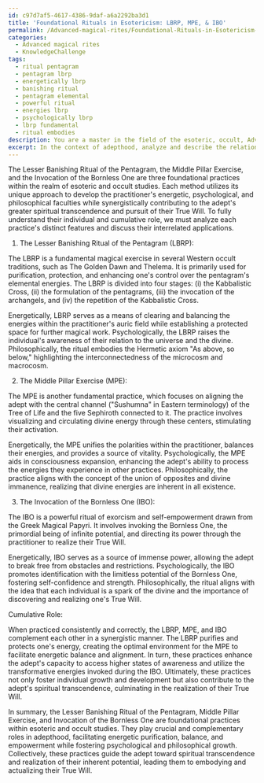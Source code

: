 ```yaml
---
id: c97d7af5-4617-4386-9daf-a6a2292ba3d1
title: 'Foundational Rituals in Esotericism: LBRP, MPE, & IBO'
permalink: /Advanced-magical-rites/Foundational-Rituals-in-Esotericism-LBRP-MPE-IBO/
categories:
  - Advanced magical rites
  - KnowledgeChallenge
tags:
  - ritual pentagram
  - pentagram lbrp
  - energetically lbrp
  - banishing ritual
  - pentagram elemental
  - powerful ritual
  - energies lbrp
  - psychologically lbrp
  - lbrp fundamental
  - ritual embodies
description: You are a master in the field of the esoteric, occult, Advanced magical rites and Education. You are a writer of tests, challenges, books and deep knowledge on Advanced magical rites for initiates and students to gain deep insights and understanding from. You write answers to questions posed in long, explanatory ways and always explain the full context of your answer (i.e., related concepts, formulas, examples, or history), as well as the step-by-step thinking process you take to answer the challenges. Be rigorous and thorough, and summarize the key themes, ideas, and conclusions at the end.
excerpt: In the context of adepthood, analyze and describe the relationship between the Lesser Banishing Ritual of the Pentagram, the Middle Pillar exercise, and the invocation of the Bornless One in terms of their energetic, psychological, and philosophical applications, as well as their individual and cumulative role in facilitating the adept's ultimate spiritual transcendence and realization of the True Will.
---
```

The Lesser Banishing Ritual of the Pentagram, the Middle Pillar Exercise, and the Invocation of the Bornless One are three foundational practices within the realm of esoteric and occult studies. Each method utilizes its unique approach to develop the practitioner's energetic, psychological, and philosophical faculties while synergistically contributing to the adept's greater spiritual transcendence and pursuit of their True Will. To fully understand their individual and cumulative role, we must analyze each practice's distinct features and discuss their interrelated applications.

1. The Lesser Banishing Ritual of the Pentagram (LBRP):

The LBRP is a fundamental magical exercise in several Western occult traditions, such as The Golden Dawn and Thelema. It is primarily used for purification, protection, and enhancing one's control over the pentagram's elemental energies. The LBRP is divided into four stages: (i) the Kabbalistic Cross, (ii) the formulation of the pentagrams, (iii) the invocation of the archangels, and (iv) the repetition of the Kabbalistic Cross.

Energetically, LBRP serves as a means of clearing and balancing the energies within the practitioner's auric field while establishing a protected space for further magical work. Psychologically, the LBRP raises the individual's awareness of their relation to the universe and the divine. Philosophically, the ritual embodies the Hermetic axiom "As above, so below," highlighting the interconnectedness of the microcosm and macrocosm.

2. The Middle Pillar Exercise (MPE):

The MPE is another fundamental practice, which focuses on aligning the adept with the central channel ("Sushumna" in Eastern terminology) of the Tree of Life and the five Sephiroth connected to it. The practice involves visualizing and circulating divine energy through these centers, stimulating their activation.

Energetically, the MPE unifies the polarities within the practitioner, balances their energies, and provides a source of vitality. Psychologically, the MPE aids in consciousness expansion, enhancing the adept's ability to process the energies they experience in other practices. Philosophically, the practice aligns with the concept of the union of opposites and divine immanence, realizing that divine energies are inherent in all existence.

3. The Invocation of the Bornless One (IBO):

The IBO is a powerful ritual of exorcism and self-empowerment drawn from the Greek Magical Papyri. It involves invoking the Bornless One, the primordial being of infinite potential, and directing its power through the practitioner to realize their True Will.

Energetically, IBO serves as a source of immense power, allowing the adept to break free from obstacles and restrictions. Psychologically, the IBO promotes identification with the limitless potential of the Bornless One, fostering self-confidence and strength. Philosophically, the ritual aligns with the idea that each individual is a spark of the divine and the importance of discovering and realizing one's True Will.

Cumulative Role:

When practiced consistently and correctly, the LBRP, MPE, and IBO complement each other in a synergistic manner. The LBRP purifies and protects one's energy, creating the optimal environment for the MPE to facilitate energetic balance and alignment. In turn, these practices enhance the adept's capacity to access higher states of awareness and utilize the transformative energies invoked during the IBO. Ultimately, these practices not only foster individual growth and development but also contribute to the adept's spiritual transcendence, culminating in the realization of their True Will.

In summary, the Lesser Banishing Ritual of the Pentagram, Middle Pillar Exercise, and Invocation of the Bornless One are foundational practices within esoteric and occult studies. They play crucial and complementary roles in adepthood, facilitating energetic purification, balance, and empowerment while fostering psychological and philosophical growth. Collectively, these practices guide the adept toward spiritual transcendence and realization of their inherent potential, leading them to embodying and actualizing their True Will.
